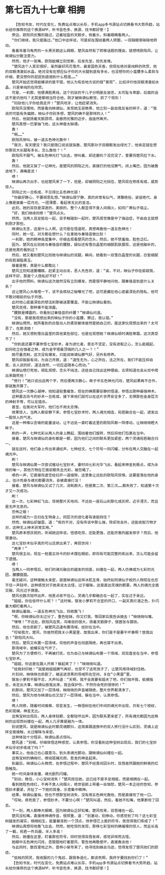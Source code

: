 # 第七百九十七章 相拥
        【告知书友，时代在变化，免费站点难以长存，手机app多书源站点切换看书大势所趋，站长给你推荐的这个换源APP，听书音色多、换源、找书都好使！】
       旁边，欧阳风优雅的路过，迈着轻盈的天鹅步，侧着头，斜着眼睛看两人。
       “你们继续，我只是路过。”他口中这样说，可是却在围绕着两人转圈，一双贼眼骨碌碌地转动。
       看着背着乌龟壳的一头黑天鹅这么碍眼，楚风自然有了转移话题的理由，就想喷欧阳风，让映谪仙分散注意力。
       然而，他才一张嘴，欧阳蛤蟆立刻觉察，后发先至，抢先发难。
       “楚风这个人其实很好，虽然最好风花雪月，最爱国色天香，但现在绝对是纯粹的欣赏，他的双眼清澈如水晶，绝对没有在想应仙子你的大长腿到底有多长，也没想你的小蛮腰多么柔软与纤细，更没想你的屁屁到底翘到什么程度……”
       楚风开始还觉得蛤蟆讲的是不错，他认为有些地方说的很“客观”，比如评价他双眼清澈如水晶，只是单纯的在欣赏。
       可是，一刹那，他便满脸黑线，这个钧驮的干儿子分明是反装忠，太可耻与卑鄙，后面的话这不是坑他吗？尤其是都相当符合他，刚才被映谪仙察觉，抓了个现形！
       “钧驮他儿子你给我走开！”楚风咬牙，让他赶紧消失。
       欧阳风没理他，而是看向映谪仙，发现她玉容微黑，他立刻一副自我反省的样子，道：“我说的可能有失偏颇，映仙子你别多想，楚风的确不是那样的人！”
       然后，他就扬着天鹅颈项，高傲而优雅的迈步，迤迤然离开。
       楚风真想一巴掌抽飞他，这头神兽太缺德。
       轰！
       “啊……”
       欧阳风惨叫，被一道五色神光轰中！
       “我次，有天理没？我只是随口说说就挨轰，楚风那孙子双眼都发出绿光了，他肯定就在想你那双大长腿有多长，怎么轰他？！”
       欧阳风不服气，被五色神光打飞出去，惨叫着，却还磨叽个没完没了，誓要将楚风拉下水。
       轰！
       然后，他就又挨了一记神光，是楚风的阴阳之光，直接打的他没脾气，闭上嘴巴，因为被轰进地下，满嘴是泥！
       哧！
       映谪仙再次出手，也给楚风来了一下，但是，却被阴阳之光挡住，楚风现在修炼有成，威势惊人。
       阴阳之光一旦练成，不见得比五色神光弱！
       “你最好静心，不要胡思乱想。”映谪仙很宁静，真的非常有仙气，清雅绝俗，姿容绝代，身上像是披着一层月光、一团薄雾，看起来无比的圣洁。
       此刻，她的双目是深邃的，美丽的，整个人都显得不食人间烟火，如同广寒仙子临尘。
       “好，我们继续同修！”楚风点头。
       然而，当两人双足抵在一起，双手触碰到一起时，楚风感觉像是中了强迫症，不由自主就想到刚才那些。
       映谪仙无言，这是什么人啊，这可是在悟道呢，真想再轰他一道五色神光！
       同时，她一怔，对方都在想什么？在拿她与秦珞音做比较！
       一刹那，她的精神高度集中，仔细去观看楚风的念头，然后，她不禁羞恼，脸色泛红。
       因为，楚风在比较她与秦珞音的腰肢，疑似还有雪白晶莹的细腻肌肤展现，这是他脑补的，还是他真的看到过？
       然后，她又看到楚风比较她与映谪仙的双腿，瞬间，她看到一双雪白晶莹的长腿，白皙细腻的宛若凝脂美玉。
       接着是臀，真是什么都敢比！
       楚风立刻知道要糟糕，赶紧主动出击，恶人先告状，道：“诶，不对，映仙子你在偷窥我，这样不好，那是个人隐私好不好！”
       出乎他的预料，映谪仙这次居然没有立刻爆发，而是很平静地问他，跟秦珞音到底什么关系？
       这让楚风心头咯噔一下，该不会炼狱之秘曝光了吧，这可是藏在他心底最深处的隐私，他可不敢对眼前的仙子开放。
       此时他心底最深处的想法刹那被迷雾覆盖，不能让映谪仙看到。
       楚风觉得，那种事不能泄露。
       “腰肢是裸露的，你看到过秦珞音的纤腰？”映谪仙问道。
       “没有，那是我观想出来的映仙子你的小蛮腰，罪过，我认错。”
       映谪仙愕然，她所看到的白皙动人的柔软躯体居然是她自己的，是这家伙观想出来的？太可恶了，在亵渎她！
       然后，她又想到雪白晶莹的其他某些部位，也是在观想她？映谪仙顿时满脸寒霜，这次真受不了！
       “你到底还要不要参悟七宝妙术，身为进化者，意志不坚定，没有进取之心，怎么能崛起，如何屹立在强者之林，成为金字塔最顶端的几人之一？！”
       她尽量克制，这次没有爆发，只能说映谪仙脾气好，另外有修养。
       楚风却振振有词，为自己开脱，道：“道性无为，心之所在，法之所在，我们不能压抑自我，古人说的好，道法自然，一切应追随本心而动。”
       映谪仙想打死他，胡乱观想，念头不纯洁，还给自己找出这种理由，古贤知道也会从坟中爬出来踹死他！
       “修行！”她只说出这两个字，然后便再次静心，眸子中五色神光闪烁，楚风如果再不合作，那就轰开算了。
       楚风这一次静心凝神，他知道轻重缓急，现在的确需要安静的悟道，参悟出那种最强神术。
       这种震古烁今的妙术一旦练成，接下来他们就可以在这片世界安全多了，无惧那些金身层次的神射手等，可以反猎杀。
       甚至，在面对大军时，他们也不用太忌惮。
       效果惊人，当两人都安静下来，参悟七宝妙术时，两人魂光相连，宛若融合在一起，透发出一股惊人的气息。
       这是一种难以言喻的能量波动，让不远处一直盯着这里的欧阳风都一阵悸动，让映晓晓瞪大眸子。
       刷的一声，七种光彩从两人的身上腾起，围绕着他们旋转，然后将他们包裹在当中。
       接着，楚风与映谪仙的身形都是一颤，因为他们之间的联系更加紧密，两个灵魂宛若融合归一。
       就在这时，他们身上传出来诵经声，七种经文，七个符号一同闪耀，分布在两人交融在一起魂光中。
       刷！
       楚风与映谪仙第一次尝试催动七宝妙术，霎时间七彩光华飞出，看起来神圣到极点，成为永恒的唯一，其他万物在它面前都失去光彩，被忽略了。
       哧的一声，它直接将虚空给扫开一道缝隙，这景象让远处的欧阳风惊悚，这要是落在他的身上，估计肉身与魂光都要消失，会被直接打没！
       接着，楚风与映谪仙又试了几次，消耗颇大，但是第二次、第三次……都失败了，知道第十次才又一次成功。
       刷！
       这一次，七彩神虹飞出，惊艳整片天地间，不远处一座石山刹那化成灰烬，近乎湮灭，而且是无声无息的。
       恐怖之极！
       这样的威力一旦扫在生物身上，同层次的进化者有谁能挡住？
       然而，映谪仙却皱眉，道：“练的不对，没有传说中那么强，除却攻击外，还能收取万物才对，这种无上神术异常实用。”
       楚风原本想庆祝的，听闻她这样说，倍感吃惊，还能更强，还能厉害的越发邪乎？而后，他很激动。
       这七宝妙术似乎真的可以还原出来了，再现世间！
       “再来！”
       楚风很主动，现在一桩震古烁今的妙术摆在眼前，即将有可能完整的练出来，怎么可能会留下遗憾。
       哧！
       当两人一同参悟后，他们的魂光融合的越发的彻底，纠缠在一起，两人仿佛成为七彩的光团，朦朦胧胧。
       毫无疑问，这种接触太亲密，就是映谪仙这样冰肌玉骨、始终如同谪仙子般的人物现在也忍不住一声轻哼，这种感觉对于她来说太古怪，过于暧昧，这是直达灵魂的颤栗，两人的魂光全面交融，风光过于旖旎。
       楚风也数次轻哼出声，他差点收不住心，灵魂几乎都融合在一起了，实在过于亲近。
       “姐姐，你在低哼什么呢？！”这时候，银发小萝莉不合宜的开口，一副天真烂漫之色，扑闪着大眼盯着两人。
       映谪仙羞恼，一道五色神光飞出，将她轰飞！
       “啊，你映谪仙你太过分了，重色轻妹，你又打我，等回家后我告诉娘去！”映晓晓叫嚷。
       “嘿嘿！”不远处，欧阳风在笑，鸟喙张的很大，扬着天鹅脖子，很嚣张与猥琐。
       然后，他也悲剧了，被楚风迅速布置场域，给封在当中。
       “哎呦我次，楚风，你居然把我关小黑屋里，放我出来，你们是不是要干坏事啊？放我出去！”欧阳风大叫。
       然后，楚风又布置一层场域，将他的声音也彻底隔绝，再也穿不出来。
       那场域中，蛤蟆实在气坏了。
       楚风为了方便修行，不再被打扰，也为自己与映谪仙布置一个场域，双双盘坐在当中，参悟七宝妙术。
       “姐姐，你这是在跟人开房？躲起来了？！”映晓晓叫道。
       “给我封印她！”就是她姐姐脾气再好，也受不了这死孩子了，让楚风用场域封住她。
       片刻间，映晓晓也悲剧了，被送进漆黑的场域所在空间，关在“小黑屋”里。
       银发小萝莉不服不忿，大声叫道：“天啊，我不会真要有姐夫了吧，你们抛开我，偷摸独处，肯定出大事，映谪仙放我出来，我去保护你，不然你会死的很惨的！”
       刹那间，楚风又加了一层场域，映晓晓的声音被隔绝，整片世界都清净了。
       然后，楚风为他与映谪仙也又加了一层场域，躲在当中，认真参悟。
       哧！
       两人同修，随着时间推移，惊变发生，一株怪树在他们中间的魂光中出现，共有七个枝杈，色彩斑斓，神圣无比。
       这株宝树出现后，两人身体轻颤，全都轻哼出声，因为联系更亲密了，所有魂光都因为这株树的出现而纠缠在一起，两人几乎算是融为一体。
       别说楚风，就是映谪仙此时都灵魂颤抖，这简直跟道族中的双人修行没什么区别，灵魂上这样全面接触，太过暧昧与亲密。
       这种体验十分怪异，映谪仙差点惊叫。
       楚风道：“别喊，仔细体悟这种感觉，认真参悟。你没看到这种宝树出现后，我们的七宝妙术似乎初步练成了吗？”
       事实上，他自己也心猿意马，到头来魂光颤动，跟映谪仙纠缠在一起。
       这株宝树的确绚烂，缭绕斑斓光雨，愈发的神圣起来。
       到最后，映谪仙心头微慌，在参悟过程中，楚风不经意间回头时，双唇居然跟她的鲜艳的红唇触及。
       她一时间身体发僵，魂光剧烈闪耀。
       “别动，稳住，小心宝树消失！”楚风揽住她，这已经不是手足相抵，而是相拥在一起。
       看到她脸色绯红，不再不食人间烟火，绝世容颜上带着一丝恼怒，楚风一本正经的告知，参悟妙术要紧，并扯了一下她的耳垂，示意集中精神。
       结果，映谪仙羞恼，但也不想那宝树消失，没有用五色神光轰他，而是直接咬了他一口。
       “哎呦，疼死我了，参悟妙术，不要分心啊！”楚风叫道，然后，看她不松嘴，他果断咬了回去。
       下一刻，两人都睁大眼睛，因为映谪仙正好松嘴，楚风咬来，双唇堵在一起。
       楚风没松嘴，直接用神魂传音，很郑重，道：“别激动，别挣动，你感觉到了吗？这七彩宝树越发的凝实，栩栩如生，能量暴涨到一个顶点，快参悟它上面的符号，我觉得我们练成了！”
       映谪仙真想将他轰飞出去，然而，她吃惊的发现，那株七彩宝树的确璀璨的惊人，而且长高了一截，宛若一件兵器，半人多高！
       然后，她僵在这里，盯着那些符号，同时觉得双唇发痒，感觉异样而古怪。
       她眼中五色神光闪烁，恶狠狠地盯着楚风，警告他再敢使坏，直接轰击他！
       与此同时，数百里地之外，普林小侯爷来了，他寻找到蛛丝马迹，觉得发现了楚风他们的踪迹。
       “低贱的阴灵，我收服的几个鬼奴，跟我争造化，都该死啊，我终于要找到你们了！”
       【告知书友，时代在变化，免费站点难以长存，手机app多书源站点切换看书大势所趋，站长给你推荐的这个换源APP，听书音色多、换源、找书都好使！】